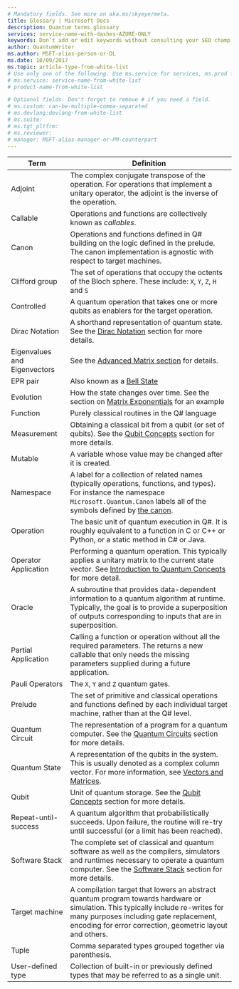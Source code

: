 ```yaml
---
# Mandatory fields. See more on aka.ms/skyeye/meta.
title: Glossary | Microsoft Docs 
description: Quantum terms glossary
services: service-name-with-dashes-AZURE-ONLY 
keywords: Don’t add or edit keywords without consulting your SEO champ.
author: QuantumWriter
ms.author: MSFT-alias-person-or-DL
ms.date: 10/09/2017
ms.topic: article-type-from-white-list
# Use only one of the following. Use ms.service for services, ms.prod for on-prem. Remove the # before the relevant field.
# ms.service: service-name-from-white-list
# product-name-from-white-list

# Optional fields. Don't forget to remove # if you need a field.
# ms.custom: can-be-multiple-comma-separated
# ms.devlang:devlang-from-white-list
# ms.suite: 
# ms.tgt_pltfrm:
# ms.reviewer:
# manager: MSFT-alias-manager-or-PM-counterpart
---
```


<!--
    DESIGN NOTES:
    - Entries are formatted as headers to allow for linking to sections more easily.
 -->

|Term|Definition|
|-------------|----------|
|Adjoint|The complex conjugate transpose of the operation. For operations that implement a unitary operator, the adjoint is the inverse of the operation.|
|Callable|Operations and functions are collectively known as *callables*.|
|Canon|Operations and functions defined in Q# building on the logic defined in the prelude. The canon implementation is agnostic with respect to target machines.|
|Clifford group|The set of operations that occupy the octents of the Bloch sphere. These include: `X`, `Y`, `Z`, `H` and `S`|
|Controlled|A quantum operation that takes one or more qubits as enablers for the target operation.|
|Dirac Notation|A shorthand representation of quantum state. See the [Dirac Notation](quantum-concepts-6-DiracNotation.md) section for more details.|
|Eigenvalues and Eigenvectors|See the [Advanced Matrix section](quantum-concepts-3-MatrixAdvanced.md) for details.|
|EPR pair|Also known as a [Bell State](https://en.wikipedia.org/wiki/Bell_state)|
|Evolution|How the state changes over time. See the section on [Matrix Exponentials](quantum-concepts-3-MatrixAdvanced#Matrix-exponentials) for an example|
|Function|Purely classical routines in the Q# language|
|Measurement|Obtaining a classical bit from a qubit (or set of qubits). See the [Qubit Concepts](quantum-concepts-4-Qubit.md) section for more details.|
|Mutable|A variable whose value may be changed after it is created.|
|Namespace|A label for a collection of related names (typically operations, functions, and types). For instance the namespace `Microsoft.Quantum.Canon` labels all of the symbols defined by [the canon](xref:microsoft.quantum.canon).|
|Operation|The basic unit of quantum execution in Q#. It is roughly equivalent to a function in C or C++ or Python, or a static method in C# or Java.|
|Operator Application|Performing a quantum operation. This typically applies a unitary matrix to the current state vector. See [Introduction to Quantum Concepts](quantum-concepts-1-Intro.md) for more detail.|
|Oracle|A subroutine that provides data-dependent information to a quantum algorithm at runtime. Typically, the goal is to provide a superposition of outputs corresponding to inputs that are in superposition.   |
|Partial Application|Calling a function or operation without all the required parameters. The returns a new callable that only needs the missing parameters supplied during a future application.|
|Pauli Operators|The `X`, `Y` and `Z` quantum gates.|
|Prelude|The set of primitive and classical operations and functions defined by each individual target machine, rather than at the Q# level.|
|Quantum Circuit|The representation of a program for a quantum computer. See the [Quantum Circuits](quantum-concepts-8-QuantumCircuits.md) section for more details.|
|Quantum State|A representation of the qubits in the system. This is usually denoted as a complex column vector. For more information, see [Vectors and Matrices](quantum-concepts-2-VectorsMatrices.md). |
|Qubit|Unit of quantum storage. See the [Qubit Concepts](quantum-concepts-4-Qubit.md) section for more details.|
|Repeat-until-success|A quantum algorithm that probabilistically succeeds. Upon failure, the routine will re-try until successful (or a limit has been reached). |
|Software Stack|The complete set of classical and quantum software as well as the compilers, simulators and runtimes necessary to operate a quantum computer. See the [Software Stack](quantum-concepts-9-SoftwareStack.md) section for more details. |
|Target machine|A compilation target that lowers an abstract quantum program towards hardware or simulation. This typically include re-writes for many purposes including gate replacement, encoding for error correction, geometric layout and others.|
|Tuple|Comma separated types grouped together via parenthesis. |
|User-defined type|Collection of built-in or previously defined types that may be referred to as a single unit.|

